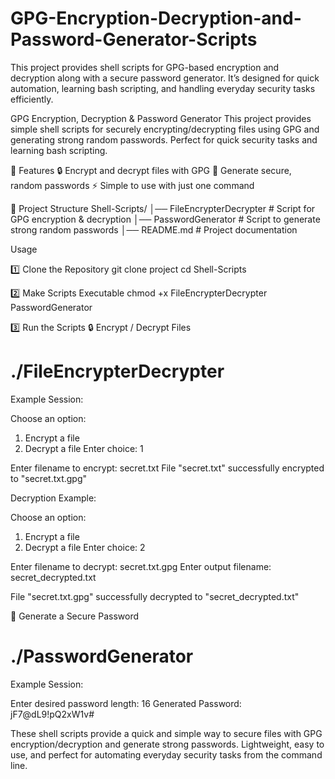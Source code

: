 # GPG-Encryption-Decryption-and-Password-Generator-Scripts
This project provides shell scripts for GPG-based encryption and decryption along with a secure password generator. It’s designed for quick automation, learning bash scripting, and handling everyday security tasks efficiently.

GPG Encryption, Decryption & Password Generator
This project provides simple shell scripts for securely encrypting/decrypting files using GPG and generating strong random passwords. Perfect for quick security tasks and learning bash scripting.

🚀 Features
🔒 Encrypt and decrypt files with GPG
🔑 Generate secure, random passwords
⚡ Simple to use with just one command


📂 Project Structure
Shell-Scripts/
│── FileEncrypterDecrypter   # Script for GPG encryption & decryption
│── PasswordGenerator        # Script to generate strong random passwords
│── README.md                # Project documentation


Usage

1️⃣ Clone the Repository
git clone project
cd Shell-Scripts

2️⃣ Make Scripts Executable
chmod +x FileEncrypterDecrypter PasswordGenerator

3️⃣ Run the Scripts
🔒 Encrypt / Decrypt Files
# ./FileEncrypterDecrypter


Example Session:

Choose an option:
1) Encrypt a file
2) Decrypt a file
Enter choice: 1

Enter filename to encrypt: secret.txt
File "secret.txt" successfully encrypted to "secret.txt.gpg"

Decryption Example:

Choose an option:
1) Encrypt a file
2) Decrypt a file
Enter choice: 2

Enter filename to decrypt: secret.txt.gpg
Enter output filename: secret_decrypted.txt

File "secret.txt.gpg" successfully decrypted to "secret_decrypted.txt"

🔑 Generate a Secure Password
# ./PasswordGenerator

Example Session:

Enter desired password length: 16
Generated Password: jF7@dL9!pQ2xW1v#

These shell scripts provide a quick and simple way to secure files with GPG encryption/decryption and generate strong passwords. Lightweight, easy to use, and perfect for automating everyday security tasks from the command line.
